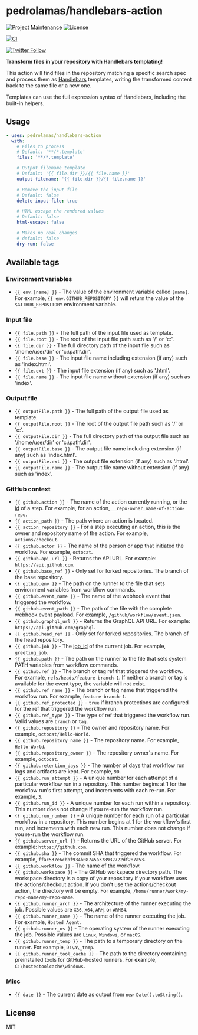 # pedrolamas/handlebars-action

[![Project Maintenance](https://img.shields.io/maintenance/yes/2022.svg)](https://github.com/pedrolamas/handlebars-action 'GitHub Repository')
[![License](https://img.shields.io/github/license/pedrolamas/handlebars-action.svg)](https://github.com/pedrolamas/handlebars-action/blob/master/LICENSE 'License')

[![CI](https://github.com/pedrolamas/handlebars-action/workflows/CI/badge.svg)](https://github.com/pedrolamas/handlebars-action/actions 'Build Status')

[![Twitter Follow](https://img.shields.io/twitter/follow/pedrolamas?style=social)](https://twitter.com/pedrolamas '@pedrolamas')

**Transform files in your repository with Handlebars templating!**

This action will find files in the repository matching a specific search spec and process them as [Handlebars](https://handlebarsjs.com) templates, writing the transformed content back to the same file or a new one.

Templates can use the full expression syntax of Handlebars, including the built-in helpers.

## Usage

```yaml
- uses: pedrolamas/handlebars-action
  with:
    # Files to process
    # Default: '**/*.template'
    files: '**/*.template'

    # Output filename template
    # Default: '{{ file.dir }}/{{ file.name }}'
    output-filename: '{{ file.dir }}/{{ file.name }}'

    # Remove the input file
    # Default: false
    delete-input-file: true

    # HTML escape the rendered values
    # Default: false
    html-escape: false

    # Makes no real changes
    # default: false
    dry-run: false
```

## Available tags

### Environment variables

- `{{ env.[name] }}` - The value of the environment variable called `[name]`. For example, `{{ env.GITHUB_REPOSITORY }}` will return the value of the `$GITHUB_REPOSITORY` environment variable.

### Input file

- `{{ file.path }}` - The full path of the input file used as template.
- `{{ file.root }}` - The root of the input file path such as '/' or 'c:\'.
- `{{ file.dir }}` - The full directory path of the input file such as '/home/user/dir' or 'c:\path\dir'.
- `{{ file.base }}` - The input file name including extension (if any) such as 'index.html'.
- `{{ file.ext }}` - The input file extension (if any) such as '.html'.
- `{{ file.name }}` - The input file name without extension (if any) such as 'index'.

### Output file

- `{{ outputFile.path }}` - The full path of the output file used as template.
- `{{ outputFile.root }}` - The root of the output file path such as '/' or 'c:\'.
- `{{ outputFile.dir }}` - The full directory path of the output file such as '/home/user/dir' or 'c:\path\dir'.
- `{{ outputFile.base }}` - The output file name including extension (if any) such as 'index.html'.
- `{{ outputFile.ext }}` - The output file extension (if any) such as '.html'.
- `{{ outputFile.name }}` - The output file name without extension (if any) such as 'index'.

### GitHub context

- `{{ github.action }}` - The name of the action currently running, or the [id](https://docs.github.com/en/actions/learn-github-actions/workflow-syntax-for-github-actions#jobsjob_idstepsid) of a step. For example, for an action, `__repo-owner_name-of-action-repo`.
- `{{ action_path }}` - The path where an action is located.
- `{{ action_repository }}` - For a step executing an action, this is the owner and repository name of the action. For example, `actions/checkout`.
- `{{ github.actor }}` - The name of the person or app that initiated the workflow. For example, `octocat`.
- `{{ github.api_url }}` - Returns the API URL. For example: `https://api.github.com`.
- `{{ github.base_ref }}` - Only set for forked repositories. The branch of the base repository.
- `{{ github.env }}` - The path on the runner to the file that sets environment variables from workflow commands.
- `{{ github.event_name }}` - The name of the webhook event that triggered the workflow.
- `{{ github.event_path }}` - The path of the file with the complete webhook event payload. For example, `/github/workflow/event.json`.
- `{{ github.graphql_url }}` - Returns the GraphQL API URL. For example: `https://api.github.com/graphql`.
- `{{ github.head_ref }}` - Only set for forked repositories. The branch of the head repository.
- `{{ github.job }}` - The [job_id](https://docs.github.com/en/actions/reference/workflow-syntax-for-github-actions#jobsjob_id) of the current job. For example, `greeting_job`.
- `{{ github.path }}` - The path on the runner to the file that sets system PATH variables from workflow commands.
- `{{ github.ref }}` - The branch or tag ref that triggered the workflow. For example, `refs/heads/feature-branch-1`. If neither a branch or tag is available for the event type, the variable will not exist.
- `{{ github.ref_name }}` - The branch or tag name that triggered the workflow run. For example, `feature-branch-1`.
- `{{ github.ref_protected }}` - `true` if branch protections are configured for the ref that triggered the workflow run.
- `{{ github.ref_type }}` - The type of ref that triggered the workflow run. Valid values are `branch` or `tag`.
- `{{ github.repository }}` - The owner and repository name. For example, `octocat/Hello-World`.
- `{{ github.repository_name }}` - The repository name. For example, `Hello-World`.
- `{{ github.repository_owner }}` - The repository owner's name. For example, `octocat`.
- `{{ github.retention_days }}` - The number of days that workflow run logs and artifacts are kept. For example, `90`.
- `{{ github.run_attempt }}` - A unique number for each attempt of a particular workflow run in a repository. This number begins at 1 for the workflow run's first attempt, and increments with each re-run. For example, `3`.
- `{{ github.run_id }}` - A unique number for each run within a repository. This number does not change if you re-run the workflow run.
- `{{ github.run_number }}` - A unique number for each run of a particular workflow in a repository. This number begins at 1 for the workflow's first run, and increments with each new run. This number does not change if you re-run the workflow run.
- `{{ github.server_url }}` - Returns the URL of the GitHub server. For example: `https://github.com`.
- `{{ github.sha }}` - The commit SHA that triggered the workflow. For example, `ffac537e6cbbf934b08745a378932722df287a53`.
- `{{ github.workflow }}` - The name of the workflow.
- `{{ github.workspace }}` - The GitHub workspace directory path. The workspace directory is a copy of your repository if your workflow uses the actions/checkout action. If you don't use the actions/checkout action, the directory will be empty. For example, `/home/runner/work/my-repo-name/my-repo-name`.
- `{{ github.runner_arch }}` - The architecture of the runner executing the job. Possible values are `X86`, `X64`, `ARM`, or `ARM64`.
- `{{ github.runner_name }}` - The name of the runner executing the job. For example, `Hosted Agent`.
- `{{ github.runner_os }}` - The operating system of the runner executing the job. Possible values are `Linux`, `Windows`, or `macOS`.
- `{{ github.runner_temp }}` - The path to a temporary directory on the runner. For example, `D:\a\_temp`.
- `{{ github.runner_tool_cache }}` - The path to the directory containing preinstalled tools for GitHub-hosted runners. For example, `C:\hostedtoolcache\windows`.

### Misc

- `{{ date }}` - The current date as output from `new Date().toString()`.

## License

MIT
